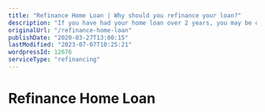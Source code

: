 ```yaml
---
title: "Refinance Home Loan | Why should you refinance your loan?"
description: "If you have had your home loan over 2 years, you may be on an uncompetitive interest rate. Refinance now for up to $4,000 cash back."
originalUrl: "/refinance-home-loan"
publishDate: "2020-03-27T13:00:15"
lastModified: "2023-07-07T10:25:21"
wordpressId: 12676
serviceType: "refinancing"
---
```


<h1>Refinance Home Loan</h1>

<p></p>
